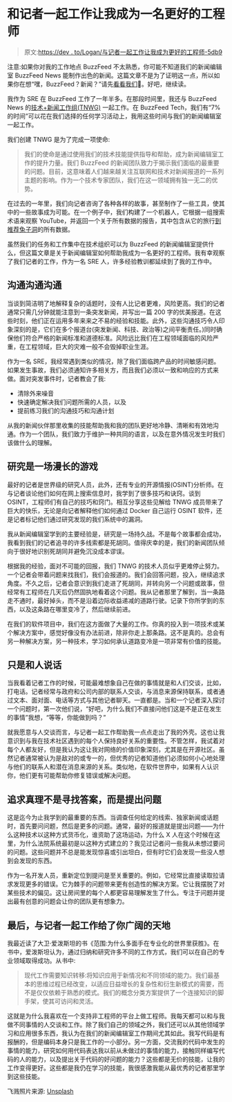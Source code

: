 # 和记者一起工作让我成为一名更好的工程师

> 原文:[https://dev . to/Logan/与记者一起工作让我成为更好的工程师-5db9](https://dev.to/logan/working-with-journalists-makes-me-a-better-engineer-5db9)

注意:如果你对我的工作地点 BuzzFeed 不太熟悉，你可能不知道我们的新闻编辑室 BuzzFeed News 能制作出色的新闻。这篇文章不是为了证明这一点，所以如果你在想“嘿，BuzzFeed？新闻？”请先[看看我们](https://www.buzzfeednews.com/article/maggieschultz/buzzfeed-news-biggest-stories-of-2018)💖。好吧，继续读。

我作为 SRE 在 BuzzFeed 工作了一年半多。在那段时间里，我还与 BuzzFeed News 的[技术+新闻工作组(TNWG)](https://tech.buzzfeed.com/tech-and-news-working-group-7dabaaa38e45) 一起工作。在 BuzzFeed Tech，我们有“7%的时间”可以花在我们选择的任何学习活动上，我用这些时间与我们的新闻编辑室一起工作。

我们创建 TNWG 是为了完成一项使命:

> 我们的使命是通过使用我们的技术技能提供指导和帮助，成为新闻编辑室工作的提升力量。我们 BuzzFeed 的新闻团队致力于揭示我们面临的最重要的问题。目前，这意味着人们越来越关注互联网和技术对新闻报道的一系列主题的影响。作为一个技术专家团队，我们在这一领域拥有独一无二的优势。

在过去的一年里，我们向记者咨询了各种各样的故事，甚至制作了一些工具，使其中的一些故事成为可能。在一个例子中，我们构建了一个机器人，它根据一组搜索术语来观察 YouTube，并返回一个关于所有数据的报告，其中包含从它的旅行[到推荐兔子洞](https://www.buzzfeednews.com/article/carolineodonovan/down-youtubes-recommendation-rabbithole)的所有数据。

虽然我们的任务和工作集中在技术组织可以为 BuzzFeed 的新闻编辑室提供什么，但这篇文章是关于新闻编辑室如何帮助我成为一名更好的工程师。我有幸观察了我们记者的工作，作为一名 SRE 人，许多经验教训都延续到了我的工作中。

## [](#communication-communication-communication)沟通沟通沟通

当谈到简洁明了地解释复杂的话题时，没有人比记者更难，风险更高。我们的记者通常只需几分钟就能注意到一条突发新闻，并写出一篇 200 字的优美报道。在这些时刻，他们正在运用多年来来之不易的经验和技能。此外，这些沟通技巧令人印象深刻的是，它们在多个报道台(突发新闻、科技、政治等)之间平衡责任。)同时确保他们符合严格的新闻标准和道德标准。风险远比我们在工程领域面临的风险严重，在工程领域，巨大的灾难一般不会毁掉职业生涯。

作为一名 SRE，我经常遇到类似的情况，除了我们面临跨产品的时间敏感问题。如果发生事故，我们必须通知许多相关方，而且我们必须以一致和响应的方式来做。面对突发事件时，记者教会了我:

*   清除外来噪音
*   快速确定解决我们问题所需的人员，以及
*   提前练习我们的沟通技巧和沟通计划

从我的新闻伙伴那里收集的技能帮助我和我的团队更好地冷静、清晰和有效地沟通。作为一个团队，我们致力于维护一种共同的语言，以及在意外情况发生时我们该做什么的理解。

## [](#research-is-a-long-game)研究是一场漫长的游戏

最好的记者是世界级的研究人员，此外，还有专业的开源情报(OSINT)分析师。在与记者谈论他们如何在网上搜索信息时，我学到了很多技巧和诀窍。谈到 OSINT，工程师们有自己的技巧和窍门。相互分享这些见解给 TNWG 成员带来了巨大的快乐，无论是向记者解释他们如何通过 Docker 自己运行 OSINT 软件，还是记者标记他们通过研究发现的我们系统中的漏洞。

我从新闻编辑室学到的主要经验是，研究是一场持久战。不是每个故事都会成功，我看到我们的记者追寻的许多线索都是死胡同。值得庆幸的是，我们的新闻团队倾向于很好地识别死胡同并避免沉没成本谬误。

根据我的经验，面对不可能的回报，我们 TNWG 的技术人员似乎更难停止努力。一个记者会带着问题来找我们，我们会报道的。我们会回答问题，投入，继续追求角度。不久之后，记者会意识到我们走进了死胡同，并转向另一个问题或故事，但经常有工程师在几天后仍然固执地看着这个问题。我从记者那里了解到，当一条路走不通时，最好掉头，而不是沿着边际收益递减的道路行驶。记录下你所学到的东西，以及这条路在哪里变冷了，然后继续前进。

在我们的软件项目中，我们在这方面做了大量的工作。你真的投入到一项技术或某个解决方案中，感觉好像没有办法前进，除非你走上那条路。这不是真的。总会有另一种解决方案，另一种技术，学习如何承认道路变冷是一项非常有价值的技能。

## [](#just-talk-to-people)只是和人说话

当我看着记者工作的时候，可能最难想象自己在做的事情就是和人们交谈，比如，打电话。记者经常与政府和公司内部的联系人交谈，与消息来源保持联系，或者通过文本、面对面、电话等方式与其他记者聊天。一直都是。当和一个记者深入探讨一个问题时，第一次他们说，“好吧，为什么我们不直接问他们这是不是正在发生的事情”我想，“等等，你能做到吗？”

就我愿意与人交谈而言，与记者一起工作帮助我一点点走出了我的外壳。这也让我意识到与我在技术社区遇到的每个人保持良好关系的重要性。不管怎样，我试着对每个人都友好，但是我认为这让我对网络的价值印象深刻，尤其是在开源社区。虽然记者通常被认为是敌对的或专一的，但优秀的记者知道他们必须如何小心地处理与他们的联系人和潜在消息来源的关系。类似地，在软件世界中，如果有人认识你，他们更有可能帮助你修复错误或解决问题。

## 追求真理不是寻找答案，而是提出问题

这是迄今为止我学到的最重要的东西。当调查任何给定的线索、独家新闻或话题时，首先要问问题，然后是更多的问题。通常，最好的报道就是提出问题——为什么这种技术以这种方式货币化，谁资助了这场运动，为什么 X 人在这个时候在这里，为什么法院系统最初是以这种方式建立的？我见过记者问一些我从未想过要问的问题。这些问题并不总是能发现惊喜或引出坦白，但有时它们会发现一些没人想到会发现的东西。

作为一名开发人员，重新定位到提问是至关重要的。例如，它经常比直接读取拉请求发现更多的错误。它为棘手的问题带来更有创造性的解决方案。它让我摆脱了对某些技术的偏见。这让房间里的每个人都更容易理解发生了什么。专注于问题并提出最有创意的问题会让你的团队更有想象力。

## 最后，与记者一起工作给了你广阔的天地

我最近读了大卫·爱泼斯坦的书《范围:为什么多面手在专业化的世界里获胜》。在书中，爱泼斯坦认为，通过归纳和研究许多不同的工作方式，我们可以在自己的专业领域取得成功。从书中:

> 现代工作需要知识转移:将知识应用于新情况和不同领域的能力。我们最基本的思维过程已经改变，以适应日益增长的复杂性和衍生新模式的需要，而不是仅仅依赖于熟悉的模式。我们的概念分类方案提供了一个连接知识的脚手架，使其可访问和灵活。

这就是为什么我喜欢在一个支持非工程师的平台上做工程师。我每天都可以和与我做不同事情的人交谈和工作。除了我们自己的领域之外，我们还可以从其他领域学习和应用很多东西，我认为在我们的新闻编辑室工作期间尤其如此。我写代码是有报酬的，但是编码本身只是我工作的一小部分。另一方面，交流我的代码中发生的事情的能力，研究如何用代码表达我以前从未做过的事情的能力，接触同样编写代码的人的能力，以及提出关于代码的好问题的能力？这些都是无价的技能，让我的工作变得更好。这些都是我仍在学习的技能，我很感激我能从最优秀的记者那里学到这些技能。

飞溅照片来源: [Unsplash](https://unsplash.com/photos/cckf4TsHAuw)